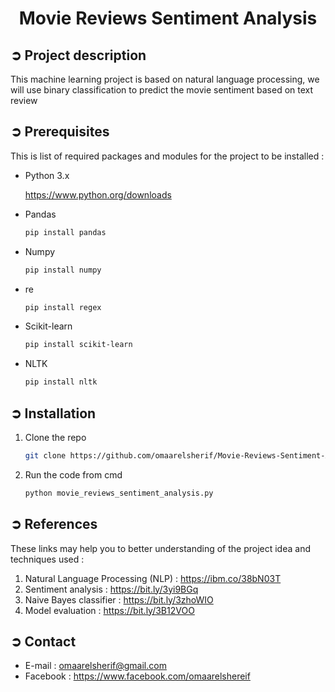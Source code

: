 
<!-- PROJECT TITLE -->
<h1 align="center">Movie Reviews Sentiment Analysis</h1>

<!-- PROJECT DESCRIPTION -->
## ➲ Project description
This machine learning project is based on natural language processing, we will use binary classification to predict the movie sentiment based on text review

<!-- PREREQUISTIES -->
## ➲ Prerequisites
This is list of required packages and modules for the project to be installed :
* Python 3.x

  <https://www.python.org/downloads>
  
* Pandas 
  ```sh
  pip install pandas
  ```
* Numpy
  ```sh
  pip install numpy
  ```
* re
  ```sh
  pip install regex
  ```
* Scikit-learn
  ```sh
  pip install scikit-learn
  ```
* NLTK
  ```sh
  pip install nltk
  ```

<!-- INSTALLATION -->
## ➲ Installation
1. Clone the repo
   ```sh
   git clone https://github.com/omaarelsherif/Movie-Reviews-Sentiment-Analysis-Using-Machine-Learning.git
   ```
2. Run the code from cmd
   ```sh
   python movie_reviews_sentiment_analysis.py
   ```
   
<!-- REFERENCES -->
## ➲ References
These links may help you to better understanding of the project idea and techniques used :
1. Natural Language Processing (NLP) : https://ibm.co/38bN03T
2. Sentiment analysis : https://bit.ly/3yi9BGq
3. Naive Bayes classifier : https://bit.ly/3zhoWIO
4. Model evaluation : https://bit.ly/3B12VOO

<!-- CONTACT -->
## ➲ Contact
- E-mail :  [omaarelsherif@gmail.com](mailto:omaarelsherif@gmail.com)
- Facebook : https://www.facebook.com/omaarelshereif

